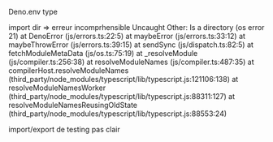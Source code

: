 Deno.env type

import dir => erreur incomprhensible
Uncaught Other: Is a directory (os error 21)
    at DenoError (js/errors.ts:22:5)
    at maybeError (js/errors.ts:33:12)
    at maybeThrowError (js/errors.ts:39:15)
    at sendSync (js/dispatch.ts:82:5)
    at fetchModuleMetaData (js/os.ts:75:19)
    at _resolveModule (js/compiler.ts:256:38)
    at resolveModuleNames (js/compiler.ts:487:35)
    at compilerHost.resolveModuleNames (third_party/node_modules/typescript/lib/typescript.js:121106:138)
    at resolveModuleNamesWorker (third_party/node_modules/typescript/lib/typescript.js:88311:127)
    at resolveModuleNamesReusingOldState (third_party/node_modules/typescript/lib/typescript.js:88553:24)

import/export de testing pas clair